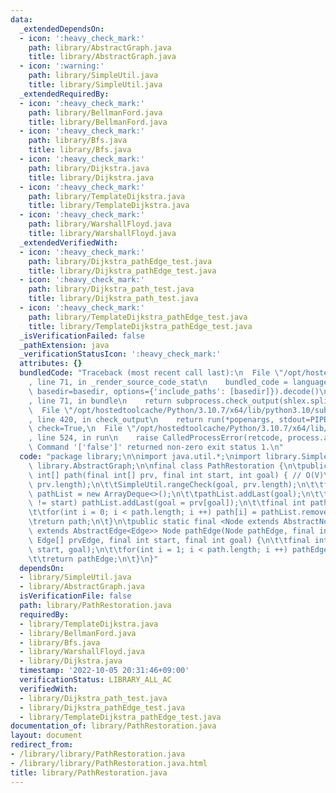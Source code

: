 ```yaml
---
data:
  _extendedDependsOn:
  - icon: ':heavy_check_mark:'
    path: library/AbstractGraph.java
    title: library/AbstractGraph.java
  - icon: ':warning:'
    path: library/SimpleUtil.java
    title: library/SimpleUtil.java
  _extendedRequiredBy:
  - icon: ':heavy_check_mark:'
    path: library/BellmanFord.java
    title: library/BellmanFord.java
  - icon: ':heavy_check_mark:'
    path: library/Bfs.java
    title: library/Bfs.java
  - icon: ':heavy_check_mark:'
    path: library/Dijkstra.java
    title: library/Dijkstra.java
  - icon: ':heavy_check_mark:'
    path: library/TemplateDijkstra.java
    title: library/TemplateDijkstra.java
  - icon: ':heavy_check_mark:'
    path: library/WarshallFloyd.java
    title: library/WarshallFloyd.java
  _extendedVerifiedWith:
  - icon: ':heavy_check_mark:'
    path: library/Dijkstra_pathEdge_test.java
    title: library/Dijkstra_pathEdge_test.java
  - icon: ':heavy_check_mark:'
    path: library/Dijkstra_path_test.java
    title: library/Dijkstra_path_test.java
  - icon: ':heavy_check_mark:'
    path: library/TemplateDijkstra_pathEdge_test.java
    title: library/TemplateDijkstra_pathEdge_test.java
  _isVerificationFailed: false
  _pathExtension: java
  _verificationStatusIcon: ':heavy_check_mark:'
  attributes: {}
  bundledCode: "Traceback (most recent call last):\n  File \"/opt/hostedtoolcache/Python/3.10.7/x64/lib/python3.10/site-packages/onlinejudge_verify/documentation/build.py\"\
    , line 71, in _render_source_code_stat\n    bundled_code = language.bundle(stat.path,\
    \ basedir=basedir, options={'include_paths': [basedir]}).decode()\n  File \"/opt/hostedtoolcache/Python/3.10.7/x64/lib/python3.10/site-packages/onlinejudge_verify/languages/user_defined.py\"\
    , line 71, in bundle\n    return subprocess.check_output(shlex.split(command))\n\
    \  File \"/opt/hostedtoolcache/Python/3.10.7/x64/lib/python3.10/subprocess.py\"\
    , line 420, in check_output\n    return run(*popenargs, stdout=PIPE, timeout=timeout,\
    \ check=True,\n  File \"/opt/hostedtoolcache/Python/3.10.7/x64/lib/python3.10/subprocess.py\"\
    , line 524, in run\n    raise CalledProcessError(retcode, process.args,\nsubprocess.CalledProcessError:\
    \ Command '['false']' returned non-zero exit status 1.\n"
  code: "package library;\n\nimport java.util.*;\nimport library.SimpleUtil;\nimport\
    \ library.AbstractGraph;\n\nfinal class PathRestoration {\n\tpublic static final\
    \ int[] path(final int[] prv, final int start, int goal) { // O(V)\n\t\tSimpleUtil.rangeCheck(start,\
    \ prv.length);\n\t\tSimpleUtil.rangeCheck(goal, prv.length);\n\t\tfinal Deque<Integer>\
    \ pathList = new ArrayDeque<>();\n\t\tpathList.addLast(goal);\n\t\twhile(goal\
    \ != start) pathList.addLast(goal = prv[goal]);\n\t\tfinal int path[] = new int[pathList.size()];\n\
    \t\tfor(int i = 0; i < path.length; i ++) path[i] = pathList.removeLast();\n\t\
    \treturn path;\n\t}\n\tpublic static final <Node extends AbstractNode<Edge>, Edge\
    \ extends AbstractEdge<Edge>> Node pathEdge(Node pathEdge, final int[] prv, final\
    \ Edge[] prvEdge, final int start, final int goal) {\n\t\tfinal int path[] = path(prv,\
    \ start, goal);\n\t\tfor(int i = 1; i < path.length; i ++) pathEdge.add(prvEdge[path[i]]);\n\
    \t\treturn pathEdge;\n\t}\n}"
  dependsOn:
  - library/SimpleUtil.java
  - library/AbstractGraph.java
  isVerificationFile: false
  path: library/PathRestoration.java
  requiredBy:
  - library/TemplateDijkstra.java
  - library/BellmanFord.java
  - library/Bfs.java
  - library/WarshallFloyd.java
  - library/Dijkstra.java
  timestamp: '2022-10-05 20:31:46+09:00'
  verificationStatus: LIBRARY_ALL_AC
  verifiedWith:
  - library/Dijkstra_path_test.java
  - library/Dijkstra_pathEdge_test.java
  - library/TemplateDijkstra_pathEdge_test.java
documentation_of: library/PathRestoration.java
layout: document
redirect_from:
- /library/library/PathRestoration.java
- /library/library/PathRestoration.java.html
title: library/PathRestoration.java
---
```

